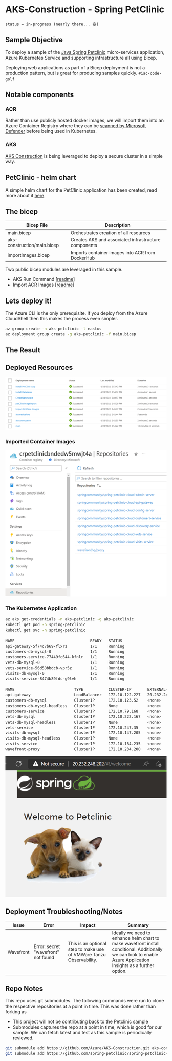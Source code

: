 # AKS-Construction - Spring PetClinic

`status = in-progress (nearly there... 😄)`

## Sample Objective

To deploy a sample of the [Java Spring Petclinic](https://spring-petclinic.github.io/) micro-services application, Azure Kubernetes Service and supporting infrastructure all using Bicep. 

Deploying web applications as part of a Bicep deployment is not a production pattern, but is great for producing samples quickly. `#iac-code-golf`

## Notable components

### ACR

Rather than use publicly hosted docker images, we will import them into an Azure Container Registry where they can be [scanned by Microsoft Defender](https://docs.microsoft.com/azure/defender-for-cloud/defender-for-containers-introduction?tabs=defender-for-container-arch-aks#scanning-images-in-acr-registries) before being used in Kubernetes.

### AKS

[AKS Construction](https://github.com/Azure/Aks-Construction) is being leveraged to deploy a secure cluster in a simple way.

## PetClinic - helm chart

A simple helm chart for the PetClinic application has been created, read more about it [here](spring-petclinic-cloud-chart/README.md).

## The bicep

Bicep File | Description
---------- | -----------
main.bicep | Orchestrates creation of all resources
aks-construction/main.bicep | Creates AKS and associated infrastructure components
importImages.bicep | Imports container images into ACR from DockerHub

Two public bicep modules are leveraged in this sample.

- AKS Run Command [[readme](https://github.com/Azure/bicep-registry-modules/blob/main/modules/deployment-scripts/aks-run-command/README.md)]
- Import ACR Images [[readme](https://github.com/Azure/bicep-registry-modules/blob/main/modules/deployment-scripts/import-acr/README.md)]

## Lets deploy it!

The Azure CLI is the only prerequisite. If you deploy from the Azure CloudShell then this makes the process even simpler.

```bash
az group create -n aks-petclinic -l eastus
az deployment group create -g aks-petclinic -f main.bicep
```

## The Result

## Deployed Resources

![deployments](azDeployment.png)

### Imported Container Images
![acr](acrRepositories.png)

### The Kubernetes Application

```bash
az aks get-credentials -n aks-petclinic -g aks-petclinic
kubectl get pod -n spring-petclinic
kubectl get svc -n spring-petclinic

NAME                                 READY   STATUS                       RESTARTS   AGE
api-gateway-5f74c7b69-flxrz          1/1     Running                      0          12m
customers-db-mysql-0                 1/1     Running                      0          50m
customers-service-77449fc644-kfnlr   1/1     Running                      0          12m
vets-db-mysql-0                      1/1     Running                      0          50m
vets-service-56d58bbdcb-vpr5z        1/1     Running                      0          12m
visits-db-mysql-0                    1/1     Running                      0          50m
visits-service-8474b89fdc-g9lvh      1/1     Running                      0          12m

NAME                          TYPE           CLUSTER-IP       EXTERNAL-IP      PORT(S)             AGE
api-gateway                   LoadBalancer   172.10.122.227   20.232.248.202   80:31524/TCP        12m
customers-db-mysql            ClusterIP      172.10.123.52    <none>           3306/TCP            50m
customers-db-mysql-headless   ClusterIP      None             <none>           3306/TCP            50m
customers-service             ClusterIP      172.10.79.168    <none>           8080/TCP            12m
vets-db-mysql                 ClusterIP      172.10.222.167   <none>           3306/TCP            50m
vets-db-mysql-headless        ClusterIP      None             <none>           3306/TCP            50m
vets-service                  ClusterIP      172.10.247.35    <none>           8080/TCP            12m
visits-db-mysql               ClusterIP      172.10.147.205   <none>           3306/TCP            50m
visits-db-mysql-headless      ClusterIP      None             <none>           3306/TCP            50m
visits-service                ClusterIP      172.10.184.235   <none>           8080/TCP            12m
wavefront-proxy               ClusterIP      172.10.234.200   <none>           2878/TCP,9411/TCP   12m
```

![web app](webapp.png)

## Deployment Troubleshooting/Notes

Issue | Error | Impact  | Summary
----- | ----- | ------- | ------
Wavefront | Error: secret "wavefront" not found |  This is an optional step to make use of VMWare Tanzu Observability. | Ideally we need to enhance helm chart to make wavefront install conditional. Additionally we can look to enable Azure Application Insights as a further option.

## Repo Notes

This repo uses git submodules. The following commands were run to clone the respective repositories at a point in time.
This was done rather than forking as
- This project will not be contributing back to the Petclinic sample
- Submodules captures the repo at a point in time, which is good for our sample. We can fetch latest and test as this sample is periodically reviewed.

```bash
git submodule add https://github.com/Azure/AKS-Construction.git aks-construction
git submodule add https://github.com/spring-petclinic/spring-petclinic-cloud.git spring-petclinic-cloud
```
